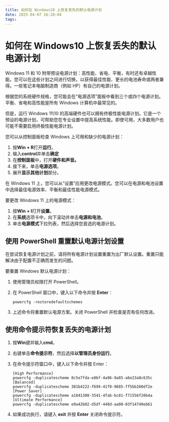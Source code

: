 ```yaml
---
title: 如何在 Windows10 上恢复丢失的默认电源计划
date: 2025-04-07 16:20:04
tags:
---
```


# 如何在 Windows10 上恢复丢失的默认电源计划

Windows 11 和 10 附带预设电源计划：高性能、省电、平衡，有时还有卓越性能。您可以在这些计划之间进行切换，以获得最佳性能、更长的电池寿命或两者兼得。一些笔记本电脑制造商（例如 HP）有自己的电源计划。

根据您的系统硬件规格，您可能会在“电源选项”面板中看到三个或四个电源计划。平衡、省电和高性能是所有 Windows 计算机中最常见的。

但是，运行 Windows 11\10 的高端硬件也可以拥有终极性能电源计划。它是一个预设的电源计划，可帮助您在专业设置中提高系统性能。即使可用，大多数用户也可能不需要启用终极性能电源计划。

您可以从控制面板检查 Windows 上可用和缺少的电源计划：

1. 按**Win + R**打开**运行**。
2. 输入**control**并单击**确定**
3. 在**控制面板**中，打开**硬件和声音。**
4. 接下来，单击**电源选项**。
5. 展开**显示其他计划**部分。

在 Windows 11 上，您可以从“设置”应用更改电源模式。您可以在电源和电池设置中选择最佳电源效率、平衡和最佳性能电源模式。

要更改 Windows 11 上的电源模式：

1. 按**Win + I**打开**设置**。
2. 在**系统**选项卡中，向下滚动并单击**电源和电池**。
3. 单击**电源模式**下拉列表，然后选择您首选的电源计划。

## 使用 PowerShell 重置默认电源计划设置

在尝试恢复电源计划之前，请将所有电源计划设置重置为出厂默认设置。重置只能解决由于配置不正确而发生的问题。

要重置 Windows 默认电源计划：

1. 使用管理员权限打开 PowerShell。

2. 在 PowerShell 窗口中，键入以下命令并按 **Enter**：

	```shell
	powercfg -restoredefaultschemes
	```

3. 上述命令将重置默认电源方案。关闭 PowerShell 并检查是否有任何改进。

## 使用命令提示符恢复丢失的电源计划

1. 按**Win**键并输入**cmd**。

2. 右键单击**命令提示符**，然后选择**以管理员身份运行**。

3. 在命令提示符窗口中，键入以下命令并按 Enter：

	```
	[High Performance]
	powercfg -duplicatescheme 8c5e7fda-e8bf-4a96-9a85-a6e23a8c635c
	[Balanced]
	powercfg -duplicatescheme 381b4222-f694-41f0-9685-ff5bb260df2e
	[Power Saver]
	powercfg -duplicatescheme a1841308-3541-4fab-bc81-f71556f20b4a
	[Ultimate Performance]
	powercfg -duplicatescheme e9a42b02-d5df-448d-aa00-03f14749eb61
	```

4. 如果成功执行，请键入 **exit** 并按 **Enter** 关闭命令提示符。


